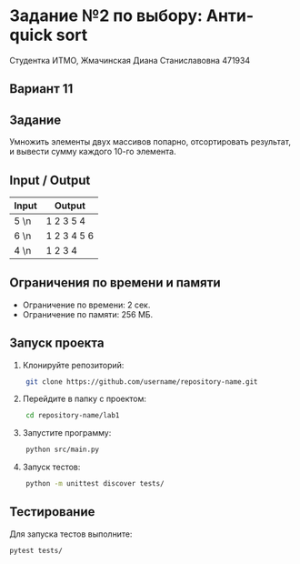 # Задание №2 по выбору: Анти-quick sort
Студентка ИТМО,  Жмачинская Диана Станиславовна 471934

## Вариант 11

## Задание
Умножить элементы двух массивов попарно, отсортировать результат, и вывести сумму каждого 10-го элемента.

## Input / Output

| Input    | Output |
|----------|--------|
| 5 \n | 1 2 3 5 4 |
| 6 \n | 1 2 3 4 5 6 |
| 4 \n | 1 2 3 4 |


## Ограничения по времени и памяти

- Ограничение по времени: 2 сек.
- Ограничение по памяти: 256 МБ.

## Запуск проекта

1. Клонируйте репозиторий:
```bash
    git clone https://github.com/username/repository-name.git
```
2. Перейдите в папку с проектом:
```bash
    cd repository-name/lab1
```
3. Запустите программу:
```bash
    python src/main.py
```
4. Запуск тестов:
```bash
    python -m unittest discover tests/
```
## Тестирование
Для запуска тестов выполните:
```bash
pytest tests/
```
